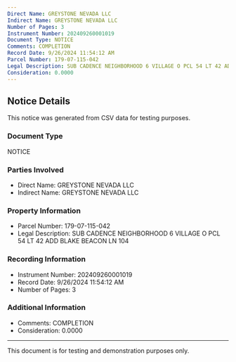 ```yaml
---
Direct Name: GREYSTONE NEVADA LLC
Indirect Name: GREYSTONE NEVADA LLC
Number of Pages: 3
Instrument Number: 202409260001019
Document Type: NOTICE
Comments: COMPLETION
Record Date: 9/26/2024 11:54:12 AM
Parcel Number: 179-07-115-042
Legal Description: SUB CADENCE NEIGHBORHOOD 6 VILLAGE O PCL 54 LT 42 ADD BLAKE BEACON LN 104
Consideration: 0.0000
---
```


## Notice Details

This notice was generated from CSV data for testing purposes.

### Document Type
NOTICE

### Parties Involved
- Direct Name: GREYSTONE NEVADA LLC
- Indirect Name: GREYSTONE NEVADA LLC

### Property Information
- Parcel Number: 179-07-115-042
- Legal Description: SUB CADENCE NEIGHBORHOOD 6 VILLAGE O PCL 54 LT 42 ADD BLAKE BEACON LN 104

### Recording Information
- Instrument Number: 202409260001019
- Record Date: 9/26/2024 11:54:12 AM
- Number of Pages: 3

### Additional Information
- Comments: COMPLETION
- Consideration: 0.0000

---

This document is for testing and demonstration purposes only.
